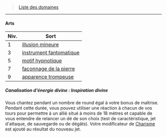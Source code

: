 ﻿---
!Generic
Id: cleric_priest_hd.md#arts
ParentLink: cleric_priest_hd.md#liste-des-domaines
Name: Arts
ParentName: Liste des domaines
NameLevel: 4
Attributes: {}
---
> [Liste des domaines](hd_cleric_priest_liste_des_domaines.md)

---

#### Arts

|Niv.|Sort|
|---|---|
|1|[illusion mineure](hd_spells_illusion_mineure.md)|
|3|[instrument fantomatique](hd_spells_instrument_fantomatique.md)|
|5|[motif hypnotique](hd_spells_motif_hypnotique.md)|
|7|[façonnage de la pierre](hd_spells_faconnage_de_la_pierre.md)|
|9|[apparence trompeuse](hd_spells_apparence_trompeuse.md)|

##### Canalisation d'énergie divine : Inspiration divine

Vous chantez pendant un nombre de round égal à votre bonus de maîtrise. Pendant cette durée, vous pouvez utiliser une réaction à chacun de vos tours pour permettre à un allié situé à moins de 18 mètres et capable de vous entendre de relancer un dé de son choix (test de caractéristique, jet d'attaque, de sauvegarde ou de dégâts). Votre modificateur de [Charisme](hd_abilities_charisma.md) est ajouté au résultat du nouveau jet.

